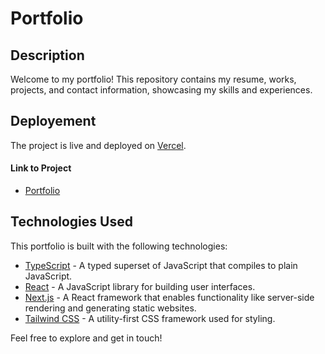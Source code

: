 <!-- Project description -->

# Portfolio

## Description

Welcome to my portfolio! This repository contains my resume, works, projects, and contact information, showcasing my skills and experiences.

## Deployement

The project is live and deployed on [Vercel](https://vercel.com/).

#### Link to Project
  * [Portfolio](https://chrisdedman.vercel.app/)
  
## Technologies Used

This portfolio is built with the following technologies:

- [TypeScript](https://www.typescriptlang.org/) - A typed superset of JavaScript that compiles to plain JavaScript.
- [React](https://reactjs.org/) - A JavaScript library for building user interfaces.
- [Next.js](https://nextjs.org/) - A React framework that enables functionality like server-side rendering and generating static websites.
- [Tailwind CSS](https://tailwindcss.com/) - A utility-first CSS framework used for styling.

Feel free to explore and get in touch!
